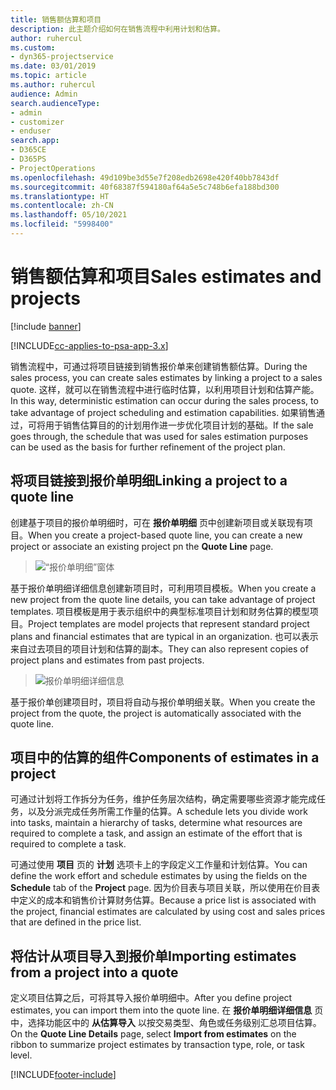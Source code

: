 ```yaml
---
title: 销售额估算和项目
description: 此主题介绍如何在销售流程中利用计划和估算。
author: ruhercul
ms.custom:
- dyn365-projectservice
ms.date: 03/01/2019
ms.topic: article
ms.author: ruhercul
audience: Admin
search.audienceType:
- admin
- customizer
- enduser
search.app:
- D365CE
- D365PS
- ProjectOperations
ms.openlocfilehash: 49d109be3d55e7f208edb2698e420f40bb7843df
ms.sourcegitcommit: 40f68387f594180af64a5e5c748b6efa188bd300
ms.translationtype: HT
ms.contentlocale: zh-CN
ms.lasthandoff: 05/10/2021
ms.locfileid: "5998400"
---
```

# <a name="sales-estimates-and-projects"></a><span data-ttu-id="d7bfe-103">销售额估算和项目</span><span class="sxs-lookup"><span data-stu-id="d7bfe-103">Sales estimates and projects</span></span>

[!include [banner](../includes/psa-now-project-operations.md)]

[!INCLUDE[cc-applies-to-psa-app-3.x](../includes/cc-applies-to-psa-app-3x.md)]

<span data-ttu-id="d7bfe-104">销售流程中，可通过将项目链接到销售报价单来创建销售额估算。</span><span class="sxs-lookup"><span data-stu-id="d7bfe-104">During the sales process, you can create sales estimates by linking a project to a sales quote.</span></span> <span data-ttu-id="d7bfe-105">这样，就可以在销售流程中进行临时估算，以利用项目计划和估算产能。</span><span class="sxs-lookup"><span data-stu-id="d7bfe-105">In this way, deterministic estimation can occur during the sales process, to take advantage of project scheduling and estimation capabilities.</span></span> <span data-ttu-id="d7bfe-106">如果销售通过，可将用于销售估算目的的计划用作进一步优化项目计划的基础。</span><span class="sxs-lookup"><span data-stu-id="d7bfe-106">If the sale goes through, the schedule that was used for sales estimation purposes can be used as the basis for further refinement of the project plan.</span></span>

## <a name="linking-a-project-to-a-quote-line"></a><span data-ttu-id="d7bfe-107">将项目链接到报价单明细</span><span class="sxs-lookup"><span data-stu-id="d7bfe-107">Linking a project to a quote line</span></span>

<span data-ttu-id="d7bfe-108">创建基于项目的报价单明细时，可在 **报价单明细** 页中创建新项目或关联现有项目。</span><span class="sxs-lookup"><span data-stu-id="d7bfe-108">When you create a project-based quote line, you can create a new project or associate an existing project pn the **Quote Line** page.</span></span> 

> ![“报价单明细”窗体](media/project-8.png)
 
<span data-ttu-id="d7bfe-110">基于报价单明细详细信息创建新项目时，可利用项目模板。</span><span class="sxs-lookup"><span data-stu-id="d7bfe-110">When you create a new project from the quote line details, you can take advantage of project templates.</span></span> <span data-ttu-id="d7bfe-111">项目模板是用于表示组织中的典型标准项目计划和财务估算的模型项目。</span><span class="sxs-lookup"><span data-stu-id="d7bfe-111">Project templates are model projects that represent standard project plans and financial estimates that are typical in an organization.</span></span> <span data-ttu-id="d7bfe-112">也可以表示来自过去项目的项目计划和估算的副本。</span><span class="sxs-lookup"><span data-stu-id="d7bfe-112">They can also represent copies of project plans and estimates from past projects.</span></span>

> ![报价单明细详细信息](media/project-9.png)
  
<span data-ttu-id="d7bfe-114">基于报价单创建项目时，项目将自动与报价单明细关联。</span><span class="sxs-lookup"><span data-stu-id="d7bfe-114">When you create the project from the quote, the project is automatically associated with the quote line.</span></span>

## <a name="components-of-estimates-in-a-project"></a><span data-ttu-id="d7bfe-115">项目中的估算的组件</span><span class="sxs-lookup"><span data-stu-id="d7bfe-115">Components of estimates in a project</span></span>

<span data-ttu-id="d7bfe-116">可通过计划将工作拆分为任务，维护任务层次结构，确定需要哪些资源才能完成任务，以及分派完成任务所需工作量的估算。</span><span class="sxs-lookup"><span data-stu-id="d7bfe-116">A schedule lets you divide work into tasks, maintain a hierarchy of tasks, determine what resources are required to complete a task, and assign an estimate of the effort that is required to complete a task.</span></span>

<span data-ttu-id="d7bfe-117">可通过使用 **项目** 页的 **计划** 选项卡上的字段定义工作量和计划估算。</span><span class="sxs-lookup"><span data-stu-id="d7bfe-117">You can define the work effort and schedule estimates by using the fields on the **Schedule** tab of the **Project** page.</span></span> <span data-ttu-id="d7bfe-118">因为价目表与项目关联，所以使用在价目表中定义的成本和销售价计算财务估算。</span><span class="sxs-lookup"><span data-stu-id="d7bfe-118">Because a price list is associated with the project, financial estimates are calculated by using cost and sales prices that are defined in the price list.</span></span>

## <a name="importing-estimates-from-a-project-into-a-quote"></a><span data-ttu-id="d7bfe-119">将估计从项目导入到报价单</span><span class="sxs-lookup"><span data-stu-id="d7bfe-119">Importing estimates from a project into a quote</span></span>

<span data-ttu-id="d7bfe-120">定义项目估算之后，可将其导入报价单明细中。</span><span class="sxs-lookup"><span data-stu-id="d7bfe-120">After you define project estimates, you can import them into the quote line.</span></span> <span data-ttu-id="d7bfe-121">在 **报价单明细详细信息** 页中，选择功能区中的 **从估算导入** 以按交易类型、角色或任务级别汇总项目估算。</span><span class="sxs-lookup"><span data-stu-id="d7bfe-121">On the **Quote Line Details** page, select **Import from estimates** on the ribbon to summarize project estimates by transaction type, role, or task level.</span></span>


[!INCLUDE[footer-include](../includes/footer-banner.md)]